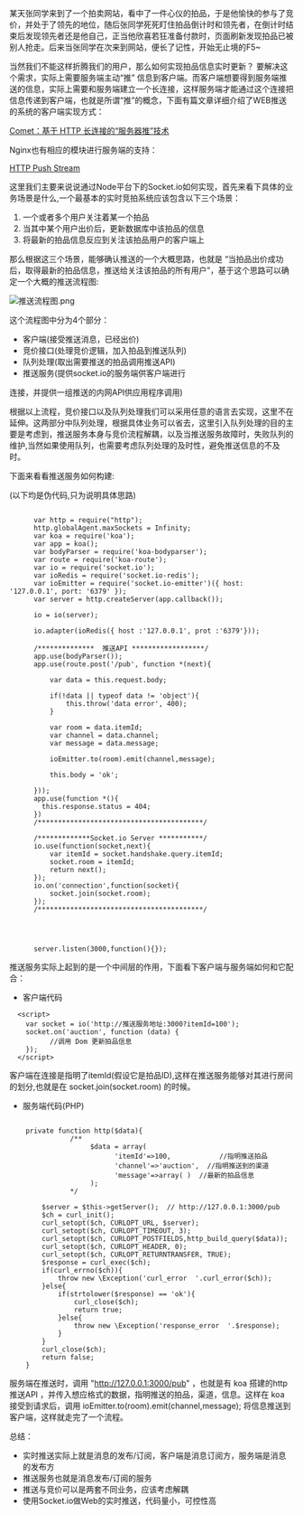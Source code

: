 某天张同学来到了一个拍卖网站，看中了一件心仪的拍品，于是他愉快的参与了竞价，并处于了领先的地位，随后张同学死死盯住拍品倒计时和领先者，在倒计时结束后发现领先者还是他自己，正当他欣喜若狂准备付款时，页面刷新发现拍品已被别人抢走。后来当张同学在次来到网站，便长了记性，开始无止境的F5~ 

当然我们不能这样折腾我们的用户，那么如何实现拍品信息实时更新？ 要解决这个需求，实际上需要服务端主动“推” 信息到客户端。而客户端想要得到服务端推送的信息，实际上需要和服务端建立一个长连接，这样服务端才能通过这个连接把信息传递到客户端，也就是所谓“推”的概念，下面有篇文章详细介绍了WEB推送的系统的客户端实现方式：
    
  [Comet：基于 HTTP 长连接的“服务器推”技术](http://www.ibm.com/developerworks/cn/web/wa-lo-comet/)

Nginx也有相应的模块进行服务端的支持：

  [HTTP Push Stream](https://www.nginx.com/resources/wiki/modules/push_stream/)

<!--izhengyin@more-->
这里我们主要来说说通过Node平台下的Socket.io如何实现，首先来看下具体的业务场景是什么,一个最基本的实时竞拍系统应该包含以下三个场景：

1. 一个或者多个用户关注着某一个拍品
2. 当其中某个用户出价后，更新数据库中该拍品的信息
3. 将最新的拍品信息反应到关注该拍品用户的客户端上

那么根据这三个场景，能够确认推送的一个大概思路，也就是 “当拍品出价成功后，取得最新的拍品信息，推送给关注该拍品的所有用户”，基于这个思路可以确定一个大概的推送流程图:

  
![推送流程图.png](http://upload-images.jianshu.io/upload_images/1639948-8c0ede3a86d71389.png?imageMogr2/auto-orient/strip%7CimageView2/2/w/1240)

这个流程图中分为4个部分：

 * 客户端(接受推送消息，已经出价)
 * 竞价接口(处理竞价逻辑，加入拍品到推送队列)
 * 队列处理(取出需要推送的拍品调用推送API)
 * 推送服务(提供socket.io的服务端供客户端进行

连接，并提供一组推送的内网API供应用程序调用)  

根据以上流程，竞价接口以及队列处理我们可以采用任意的语言去实现，这里不在延伸。这两部分中队列处理，根据具体业务可以省去，这里引入队列处理的目的主要是考虑到，推送服务本身与竞价流程解耦，以及当推送服务故障时，失败队列的维护,当然如果使用队列，也需要考虑队列处理的及时性，避免推送信息的不及时。

 下面来看看推送服务如何构建:

 (以下均是伪代码,只为说明具体思路)


```

      var http = require("http");
      http.globalAgent.maxSockets = Infinity;
      var koa = require('koa');
      var app = koa();
      var bodyParser = require('koa-bodyparser');
      var route = require('koa-route');
      var io = require('socket.io');
      var ioRedis = require('socket.io-redis');
      var ioEmitter = require('socket.io-emitter')({ host: '127.0.0.1', port: '6379' });
      var server = http.createServer(app.callback());

      io = io(server);

      io.adapter(ioRedis({ host :'127.0.0.1', prot :'6379'}));

      /**************  推送API ******************/
      app.use(bodyParser());
      app.use(route.post('/pub', function *(next){

          var data = this.request.body;

          if(!data || typeof data != 'object'){
              this.throw('data error', 400);
          }

          var room = data.itemId;
          var channel = data.channel;
          var message = data.message;

          ioEmitter.to(room).emit(channel,message);   

          this.body = 'ok';
          
      }));
      app.use(function *(){
        this.response.status = 404;
      })
      /*****************************************/

      /*************Socket.io Server ***********/
      io.use(function(socket,next){
          var itemId = socket.handshake.query.itemId;
          socket.room = itemId;
          return next();
      });
      io.on('connection',function(socket){
          socket.join(socket.room);
      });
      /*****************************************/




      server.listen(3000,function(){});

```

推送服务实际上起到的是一个中间层的作用，下面看下客户端与服务端如何和它配合：

* 客户端代码

```
  <script>
    var socket = io('http://推送服务地址:3000?itemId=100');
    socket.on('auction', function (data) {
          //调用 Dom 更新拍品信息
    });
  </script>
```
客户端在连接是指明了itemId(假设它是拍品ID),这样在推送服务能够对其进行房间的划分,也就是在 socket.join(socket.room) 的时候。

* 服务端代码(PHP)

```
        
	private function http($data){
               /** 
                    $data = array(
                          'itemId'=>100,            //指明推送拍品
                          'channel'=>'auction',  //指明推送到的渠道
                          'message'=>array( )  //最新的拍品信息
                    );
               */

		$server = $this->getServer();  // http://127.0.0.1:3000/pub
		$ch = curl_init();
		curl_setopt($ch, CURLOPT_URL, $server);
		curl_setopt($ch, CURLOPT_TIMEOUT, 3);
		curl_setopt($ch, CURLOPT_POSTFIELDS,http_build_query($data));
		curl_setopt($ch, CURLOPT_HEADER, 0);
		curl_setopt($ch, CURLOPT_RETURNTRANSFER, TRUE);
		$response = curl_exec($ch);
		if(curl_errno($ch)){
			throw new \Exception('curl_error  '.curl_error($ch));
		}else{
			if(strtolower($response) == 'ok'){    
				curl_close($ch);
				return true;
			}else{
				throw new \Exception('response_error  '.$response);
			}
		}
		curl_close($ch);
		return false;
	}

```

服务端在推送时，调用 "http://127.0.0.1:3000/pub" ，也就是有 koa 搭建的http推送API ，并传入想应格式的数据，指明推送的拍品，渠道，信息。这样在 koa 接受到请求后，调用    ioEmitter.to(room).emit(channel,message);    将信息推送到客户端，这样就走完了一个流程。

总结：

  * 实时推送实际上就是消息的发布/订阅，客户端是消息订阅方，服务端是消息的发布方
  * 推送服务也就是消息发布/订阅的服务
  * 推送与竞价可以是两套不同业务，应该考虑解耦
  * 使用Socket.io做Web的实时推送，代码量小，可控性高